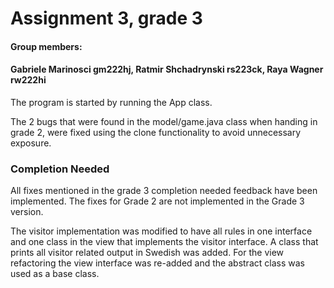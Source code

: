 # Assignment 3, grade 3
#### Group members: 
#### Gabriele Marinosci gm222hj, Ratmir Shchadrynski rs223ck, Raya Wagner rw222hi

The program is started by running the App class.

The 2 bugs that were found in the model/game.java class when handing in grade 2, were fixed using the clone functionality to avoid unnecessary exposure.

### Completion Needed
All fixes mentioned in the grade 3 completion needed feedback have been implemented. The fixes for Grade 2 are not implemented in the Grade 3 version.

The visitor implementation was modified to have all rules in one interface and one class in the view that implements the visitor interface. A class that prints all visitor related output in Swedish was added.
For the view refactoring the view interface was re-added and the abstract class was used as a base class.